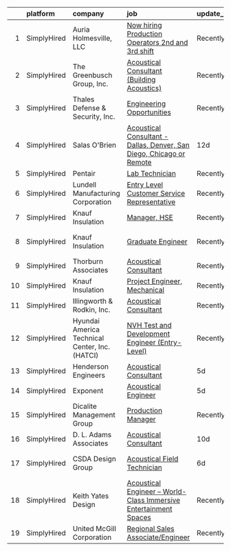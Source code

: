 

|    | platform    | company                                        | job                                                                                                                                                                                     | update_time   | location                    |
|---:|:------------|:-----------------------------------------------|:----------------------------------------------------------------------------------------------------------------------------------------------------------------------------------------|:--------------|:----------------------------|
|  1 | SimplyHired | Auria Holmesville, LLC                         | [Now hiring Production Operators 2nd and 3rd shift](https://www.simplyhired.com/job/zQhvHeeysy6t51FebCGHN7_HLZejWoWyhTRQCQwvOfI79Jn8d8BSpg?q=acoustical+engineering)                    | Recently      | Holmesville, OH             |
|  2 | SimplyHired | The Greenbusch Group, Inc.                     | [Acoustical Consultant (Building Acoustics)](https://www.simplyhired.com/job/8wCnztgy02ZRmlBQxPEyVVCkyd8TKRwk2OzhONhnokijGlXM8JKcDQ?q=acoustical+engineering)                           | Recently      | Seattle, WA                 |
|  3 | SimplyHired | Thales Defense & Security, Inc.                | [Engineering Opportunities](https://www.simplyhired.com/job/GQYUDebkjM3Iv_RYWGEw3ZECINlu80qmZjsswCP-ZqQUiVLk-Zq0Dg?q=acoustical+engineering)                                            | Recently      | New York, NY                |
|  4 | SimplyHired | Salas O'Brien                                  | [Acoustical Consultant - Dallas, Denver, San Diego, Chicago or Remote](https://www.simplyhired.com/job/8-EV4aaZgr5kX1H3_-g3JzKulOCyPp1wU5YcbUojvbqrTAIoFp68Kg?q=acoustical+engineering) | 12d           | United States               |
|  5 | SimplyHired | Pentair                                        | [Lab Technician](https://www.simplyhired.com/job/V3vr2MP9VkktYKBliWyHpJZjl86o1jq8v859DrJiz2kDHwF4DN568Q?q=acoustical+engineering)                                                       | Recently      | Delavan, WI                 |
|  6 | SimplyHired | Lundell Manufacturing Corporation              | [Entry Level Customer Service Representative](https://www.simplyhired.com/job/jcY7KpqBHofjlmgcuv3dxD-BvqQjYgB-1Xlvlk-HFDid4M_XkwGSDg?q=acoustical+engineering)                          | Recently      | Minneapolis, MN             |
|  7 | SimplyHired | Knauf Insulation                               | [Manager, HSE](https://www.simplyhired.com/job/M1FJDhO5daz9UFdfp0FZvermNQb9h6pnnEPc42REY2AeLPSRo_Id5Q?q=acoustical+engineering)                                                         | Recently      | Shasta Lake, CA             |
|  8 | SimplyHired | Knauf Insulation                               | [Graduate Engineer](https://www.simplyhired.com/job/1D_KoO8sAZPcv9gPsG660frfiQgNErjKGmPooKtofw2Qwdwiu9gQLA?q=acoustical+engineering)                                                    | Recently      | Shelbyville, IN +1 location |
|  9 | SimplyHired | Thorburn Associates                            | [Acoustical Consultant](https://www.simplyhired.com/job/9jKxff2NaXXGffiLQGzpaj1AdYk46dV_bxOMSmviFK-EJKYbUXBj1Q?q=acoustical+engineering)                                                | Recently      | Remote                      |
| 10 | SimplyHired | Knauf Insulation                               | [Project Engineer, Mechanical](https://www.simplyhired.com/job/BAEWYe6ApBr-BIXAGr8MwtjmrCPX2xtsWnYciYe_sMVbo_f7wfeTbA?q=acoustical+engineering)                                         | Recently      | Shasta Lake, CA             |
| 11 | SimplyHired | Illingworth & Rodkin, Inc.                     | [Acoustical Consultant](https://www.simplyhired.com/job/Jb8Whjjq6LlCyQZYP26GoZOKPYIG-nU40s1XhZBY6EWoJfk0qN6TnQ?q=acoustical+engineering)                                                | Recently      | Cotati, CA                  |
| 12 | SimplyHired | Hyundai America Technical Center, Inc. (HATCI) | [NVH Test and Development Engineer (Entry-Level)](https://www.simplyhired.com/job/m7FilndY3k7GfycmrY8pUuKoaBXtAW_n_oB1z3XzQKutlaFAFqgdCg?q=acoustical+engineering)                      | Recently      | Irvine, CA                  |
| 13 | SimplyHired | Henderson Engineers                            | [Acoustical Consultant](https://www.simplyhired.com/job/YPaf-gCpyig2Y7ZpbYL9Zt47EN-l1IghobfkKH61hsW6dpzxeiZ3CA?q=acoustical+engineering)                                                | 5d            | United States               |
| 14 | SimplyHired | Exponent                                       | [Acoustical Engineer](https://www.simplyhired.com/job/-bz03iIdhGacgI1E2O84n_C8NKT2FtiVVubxdUf_hvdJIudtJ3R59Q?q=acoustical+engineering)                                                  | 5d            | Denver, CO                  |
| 15 | SimplyHired | Dicalite Management Group                      | [Production Manager](https://www.simplyhired.com/job/Zatl-uc2sVONXI1ahq8GDKk0FBo0HwZ7nJ7B-KcqfzQouxtMBuEP5w?q=acoustical+engineering)                                                   | Recently      | Shasta, CA                  |
| 16 | SimplyHired | D. L. Adams Associates                         | [Acoustical Consultant](https://www.simplyhired.com/job/dUMsgLEt4aIWr8vRMKttcX8qQD7BAFZuuawT6KA-l8d6-wlur6TPWQ?q=acoustical+engineering)                                                | 10d           | Remote                      |
| 17 | SimplyHired | CSDA Design Group                              | [Acoustical Field Technician](https://www.simplyhired.com/job/urfGXsWu0yQEk4cpddXT9Qr_kgcA7KT_sbI8pIPivqqOQGLrqeHyiA?q=acoustical+engineering)                                          | 6d            | El Segundo, CA +1 location  |
| 18 | SimplyHired | Keith Yates Design                             | [Acoustical Engineer – World-Class Immersive Entertainment Spaces](https://www.simplyhired.com/job/-ngUeF4RtDbvqAT8LoQwyI3Ajam2e-cf0PjqKuoJpn6Q9v3KXmX4Og?q=acoustical+engineering)     | Recently      | Auburn, CA                  |
| 19 | SimplyHired | United McGill Corporation                      | [Regional Sales Associate/Engineer](https://www.simplyhired.com/job/erzqPpOpfN4lNZLEJxygJw8l_yKxAEmdW5lkxPkWahKY0pacTJR12g?q=acoustical+engineering)                                    | Recently      | Dallas-Fort Worth, TX       |